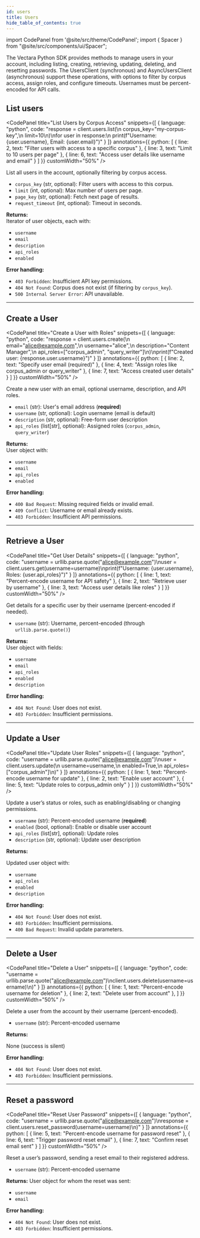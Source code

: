 ```yaml
---
id: users
title: Users
hide_table_of_contents: true
---
```


import CodePanel from '@site/src/theme/CodePanel';
import { Spacer } from "@site/src/components/ui/Spacer";

The Vectara Python SDK provides methods to manage users in your account, 
including listing, creating, retrieving, updating, deleting, and resetting 
passwords. The UsersClient (synchronous) and AsyncUsersClient (asynchronous) 
support these operations, with options to filter by corpus access, assign 
roles, and configure timeouts. Usernames must be percent-encoded for API calls.

## List users


<CodePanel
  title="List Users by Corpus Access"
  snippets={[
    {
      language: "python",
      code: "response = client.users.list(\n    corpus_key=\"my-corpus-key\",\n    limit=10\n)\nfor user in response:\n    print(f\"Username: {user.username}, Email: {user.email}\")"
    }
  ]}
  annotations={{
    python: [
      { line: 2, text: "Filter users with access to a specific corpus" },
      { line: 3, text: "Limit to 10 users per page" },
      { line: 6, text: "Access user details like username and email" }
    ]
  }}
  customWidth="50%"
/>

List all users in the account, optionally filtering by corpus access.

- `corpus_key` (str, optional): Filter users with access to this corpus.
- `limit` (int, optional): Max number of users per page.
- `page_key` (str, optional): Fetch next page of results.
- `request_timeout` (int, optional): Timeout in seconds.

**Returns:**  
Iterator of user objects, each with:
- `username`
- `email`
- `description`
- `api_roles`
- `enabled`
  

**Error handling:**
- `403 Forbidden`: Insufficient API key permissions.
- `404 Not Found`: Corpus does not exist (if filtering by `corpus_key`).
- `500 Internal Server Error`: API unavailable.

---

## Create a User

<CodePanel
  title="Create a User with Roles"
  snippets={[
    {
      language: "python",
      code: "response = client.users.create(\n    email=\"alice@example.com\",\n    username=\"alice\",\n    description=\"Content Manager\",\n    api_roles=[\"corpus_admin\", \"query_writer\"]\n)\nprint(f\"Created user: {response.user.username}\")"
    }
  ]}
  annotations={{
    python: [
      { line: 2, text: "Specify user email (required)" },
      { line: 4, text: "Assign roles like corpus_admin or query_writer" },
      { line: 7, text: "Access created user details" }
    ]
  }}
  customWidth="50%"
/>

Create a new user with an email, optional username, description, and API roles.
- `email` (str): User's email address (**required**)
- `username` (str, optional): Login username (email is default)
- `description` (str, optional): Free-form user description
- `api_roles` (list[str], optional): Assigned roles (`corpus_admin`, 
  `query_writer`)

**Returns:**  
User object with:
- `username`
- `email`
- `api_roles`
- `enabled`

**Error handling:**
- `400 Bad Request`: Missing required fields or invalid email.
- `409 Conflict`: Username or email already exists.
- `403 Forbidden`: Insufficient API permissions.

---

## Retrieve a User

<CodePanel
  title="Get User Details"
  snippets={[
    {
      language: "python",
      code: "username = urllib.parse.quote(\"alice@example.com\")\nuser = client.users.get(username=username)\nprint(f\"Username: {user.username}, Roles: {user.api_roles}\")"
    }
  ]}
  annotations={{
    python: [
      { line: 1, text: "Percent-encode username for API safety" },
      { line: 2, text: "Retrieve user by username" },
      { line: 3, text: "Access user details like roles" }
    ]
  }}
  customWidth="50%"
/>

Get details for a specific user by their username (percent-encoded if needed).

- `username` (str): Username, percent-encoded (through `urllib.parse.quote()`)

**Returns:**  
User object with fields:
- `username`
- `email`
- `api_roles`
- `enabled`
- `description`


**Error handling:**
- `404 Not Found`: User does not exist.
- `403 Forbidden`: Insufficient permissions.

---

## Update a User

<CodePanel
  title="Update User Roles"
  snippets={[
    {
      language: "python",
      code: "username = urllib.parse.quote(\"alice@example.com\")\nuser = client.users.update(\n    username=username,\n    enabled=True,\n    api_roles=[\"corpus_admin\"]\n)"
    }
  ]}
  annotations={{
    python: [
      { line: 1, text: "Percent-encode username for update" },
      { line: 2, text: "Enable user account" },
      { line: 5, text: "Update roles to corpus_admin only" }
    ]
  }}
  customWidth="50%"
/>

Update a user’s status or roles, such as enabling/disabling or changing 
permissions.

- `username` (str): Percent-encoded username (**required**)
- `enabled` (bool, optional): Enable or disable user account
- `api_roles` (list[str], optional): Update roles
- `description` (str, optional): Update user description

**Returns:**

Updated user object with:
- `username`
- `api_roles`
- `enabled`
- `description`


**Error handling:**

- `404 Not Found`: User does not exist.
- `403 Forbidden`: Insufficient permissions.
- `400 Bad Request`: Invalid update parameters.

---

## Delete a User

<CodePanel
  title="Delete a User"
  snippets={[
    {
      language: "python",
      code: "username = urllib.parse.quote(\"alice@example.com\")\nclient.users.delete(username=username)\n)"
    }
  ]}
  annotations={{
    python: [
      { line: 1, text: "Percent-encode username for deletion" },
      { line: 2, text: "Delete user from account" },
    ]
  }}
  customWidth="50%"
/>

Delete a user from the account by their username (percent-encoded).

- `username` (str): Percent-encoded username

**Returns:**

None (success is silent)

**Error handling:**
- `404 Not Found`: User does not exist.
- `403 Forbidden`: Insufficient permissions.

---

## Reset a password

<CodePanel
  title="Reset User Password"
  snippets={[
    {
      language: "python",
      code: "username = urllib.parse.quote(\"alice@example.com\")\nresponse = client.users.reset_password(username=username)\n)"
    }
  ]}
  annotations={{
    python: [
      { line: 5, text: "Percent-encode username for password reset" },
      { line: 6, text: "Trigger password reset email" },
      { line: 7, text: "Confirm reset email sent" }
    ]
  }}
  customWidth="50%"
/>

Reset a user’s password, sending a reset email to their registered address.

- `username` (str): Percent-encoded username

**Returns:**
User object for whom the reset was sent:
- `username`
- `email`

**Error handling:**
- `404 Not Found`: User does not exist.
- `403 Forbidden`: Insufficient permissions.
